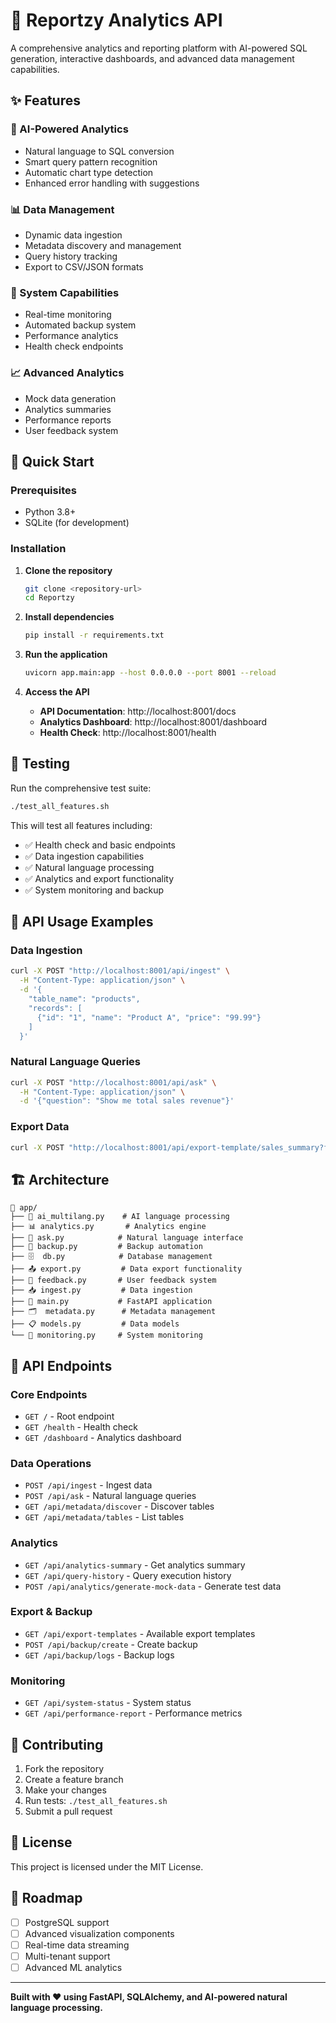 # 🚀 Reportzy Analytics API

A comprehensive analytics and reporting platform with AI-powered SQL generation, interactive dashboards, and advanced data management capabilities.

## ✨ Features

### 🧠 AI-Powered Analytics
- Natural language to SQL conversion
- Smart query pattern recognition
- Automatic chart type detection
- Enhanced error handling with suggestions

### 📊 Data Management
- Dynamic data ingestion
- Metadata discovery and management
- Query history tracking
- Export to CSV/JSON formats

### 🔧 System Capabilities
- Real-time monitoring
- Automated backup system
- Performance analytics
- Health check endpoints

### 📈 Advanced Analytics
- Mock data generation
- Analytics summaries
- Performance reports
- User feedback system

## 🚀 Quick Start

### Prerequisites
- Python 3.8+
- SQLite (for development)

### Installation

1. **Clone the repository**
   ```bash
   git clone <repository-url>
   cd Reportzy
   ```

2. **Install dependencies**
   ```bash
   pip install -r requirements.txt
   ```

3. **Run the application**
   ```bash
   uvicorn app.main:app --host 0.0.0.0 --port 8001 --reload
   ```

4. **Access the API**
   - **API Documentation**: http://localhost:8001/docs
   - **Analytics Dashboard**: http://localhost:8001/dashboard
   - **Health Check**: http://localhost:8001/health

## 🧪 Testing

Run the comprehensive test suite:
```bash
./test_all_features.sh
```

This will test all features including:
- ✅ Health check and basic endpoints
- ✅ Data ingestion capabilities
- ✅ Natural language processing
- ✅ Analytics and export functionality
- ✅ System monitoring and backup

## 📖 API Usage Examples

### Data Ingestion
```bash
curl -X POST "http://localhost:8001/api/ingest" \
  -H "Content-Type: application/json" \
  -d '{
    "table_name": "products",
    "records": [
      {"id": "1", "name": "Product A", "price": "99.99"}
    ]
  }'
```

### Natural Language Queries
```bash
curl -X POST "http://localhost:8001/api/ask" \
  -H "Content-Type: application/json" \
  -d '{"question": "Show me total sales revenue"}'
```

### Export Data
```bash
curl -X POST "http://localhost:8001/api/export-template/sales_summary?format=csv"
```

## 🏗️ Architecture

```
📁 app/
├── 🧠 ai_multilang.py    # AI language processing
├── 📊 analytics.py       # Analytics engine
├── 🤖 ask.py            # Natural language interface
├── 💾 backup.py         # Backup automation
├── 🗄️  db.py            # Database management
├── 📤 export.py         # Data export functionality
├── 💬 feedback.py       # User feedback system
├── 📥 ingest.py         # Data ingestion
├── 🚀 main.py           # FastAPI application
├── 🗂️  metadata.py      # Metadata management
├── 📋 models.py         # Data models
└── 🔧 monitoring.py     # System monitoring
```

## 🔗 API Endpoints

### Core Endpoints
- `GET /` - Root endpoint
- `GET /health` - Health check
- `GET /dashboard` - Analytics dashboard

### Data Operations
- `POST /api/ingest` - Ingest data
- `POST /api/ask` - Natural language queries
- `GET /api/metadata/discover` - Discover tables
- `GET /api/metadata/tables` - List tables

### Analytics
- `GET /api/analytics-summary` - Get analytics summary
- `GET /api/query-history` - Query execution history
- `POST /api/analytics/generate-mock-data` - Generate test data

### Export & Backup
- `GET /api/export-templates` - Available export templates
- `POST /api/backup/create` - Create backup
- `GET /api/backup/logs` - Backup logs

### Monitoring
- `GET /api/system-status` - System status
- `GET /api/performance-report` - Performance metrics

## 🤝 Contributing

1. Fork the repository
2. Create a feature branch
3. Make your changes
4. Run tests: `./test_all_features.sh`
5. Submit a pull request

## 📄 License

This project is licensed under the MIT License.

## 🎯 Roadmap

- [ ] PostgreSQL support
- [ ] Advanced visualization components
- [ ] Real-time data streaming
- [ ] Multi-tenant support
- [ ] Advanced ML analytics

---

**Built with ❤️ using FastAPI, SQLAlchemy, and AI-powered natural language processing.**